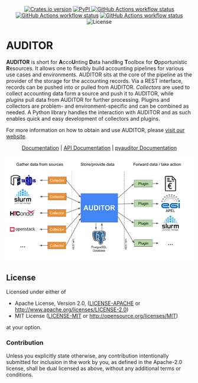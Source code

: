 <p align="center">
  <a href="https://crates.io/crates/auditor"
    ><img
      src="https://img.shields.io/crates/v/auditor?style=flat-square"
      alt="Crates.io version"
  /></a>
  <a href="https://pypi.org/project/python-auditor/">
    <img alt="PyPI" src="https://img.shields.io/pypi/v/python-auditor?label=pyauditor&style=flat-square">
  </a>
  <a href="https://github.com/alu-schumacher/AUDITOR/actions"
    ><img
      src="https://img.shields.io/github/actions/workflow/status/alu-schumacher/AUDITOR/general.yml?branch=main&label=Auditor CI&style=flat-square"
      alt="GitHub Actions workflow status"
  /></a>
  <a href="https://github.com/orgs/ALU-Schumacher/packages"
    ><img
      src="https://img.shields.io/github/actions/workflow/status/alu-schumacher/AUDITOR/docker-build-push.yml?branch=main&label=Docker builds&style=flat-square"
      alt="GitHub Actions workflow status"
  /></a>
  <a href="https://github.com/alu-schumacher/AUDITOR/actions"
    ><img
      src="https://img.shields.io/github/actions/workflow/status/alu-schumacher/AUDITOR/rpm-build.yml?branch=main&label=RPM builds&style=flat-square"
      alt="GitHub Actions workflow status"
  /></a>
  <img
    src="https://img.shields.io/crates/l/auditor?style=flat-square"
    alt="License"
  />
</p>

# AUDITOR

**AUDITOR** is short for 
<b>A</b>cco<b>U</b>nting <b>D</b>ata handl<b>I</b>ng <b>T</b>oolbox for <b>O</b>pportunistic <b>R</b>esources.
It allows one to flexibly build accounting pipelines for various use cases and environments.
AUDITOR sits at the core of the pipeline as the provider of the storage for the accounting records.
Via a REST interface, records can be pushed into or pulled from AUDITOR.
*Collectors* are used to collect accounting data form a source and push it to AUDITOR, while *plugins* pull data from AUDITOR for further processing.
Plugins and collectors are problem- and environment-specific and can be combined as needed. 
A Python library handles the interaction with AUDITOR and as such enables quick and easy development of collectors and plugins.

For more information on how to obtain and use AUDITOR, please [visit our website](https://alu-schumacher.github.io/AUDITOR/).


<p align="center">
  <a href="https://alu-schumacher.github.io/AUDITOR/">Documentation</a>
  |
  <a href="https://docs.rs/auditor">API Documentation</a>
  |
  <a href="https://alu-schumacher.github.io/AUDITOR/pyauditor/">pyauditor Documentation</a>
</p>


<p align="center">
  <img
    width="700"
    src="https://raw.githubusercontent.com/alu-schumacher/AUDITOR/main/media/auditor_overview.png"
  />
</p>



## License

Licensed under either of

 - Apache License, Version 2.0, ([LICENSE-APACHE](https://github.com/ALU-Schumacher/AUDITOR/blob/main/LICENSE-APACHE) or <http://www.apache.org/licenses/LICENSE-2.0>)
 - MIT License ([LICENSE-MIT](https://github.com/ALU-Schumacher/AUDITOR/blob/main/LICENSE-MIT) or <http://opensource.org/licenses/MIT>)

at your option.

### Contribution

Unless you explicitly state otherwise, any contribution intentionally submitted for inclusion in the work by you, as defined in the Apache-2.0 license, shall be dual licensed as above, without any additional terms or conditions.

